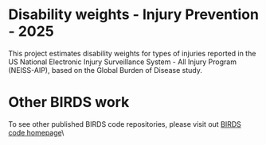# Disability weights - Injury Prevention - 2025

This project estimates disability weights for types of injuries reported in the US National Electronic Injury Surveillance System - All Injury Program (NEISS-AIP), based on the Global Burden of Disease study.

# Other BIRDS work

To see other published BIRDS code repositories, please visit out [BIRDS code homepage](https://github.com/ihmeuw/birds/tree/main)\
